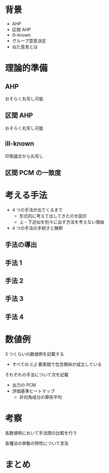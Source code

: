 # 背景

- AHP
- 区間 AHP
- ill-known
- グループ意思決定
- 似た意見とは

# 理論的準備

## AHP

おそらく丸写し可能

## 区間 AHP

おそらく丸写し可能

## ill-known

印南論文から丸写し

## 区間 PCM の一致度

# 考える手法

- 4 つの手法が出てくるまで
    - 形式的に考えて出してきたのを図示
    - 上・下近似を別々に出す方法を考えない理由
- 4 つの手法の手続きと解釈

## 手法の導出

## 手法 1

## 手法 2

## 手法 3

## 手法 4

# 数値例

3 つくらいの数値例を記載する

- すべての $(i, j)$ 要素間で包含関係が成立している

それぞれの手法について次を記載

- 出力の PCM
- 評価基準ヒートマップ
    - 非対角成分の算術平均

# 考察

各数値例において手法間の比較を行う

各種法の挙動の特性について言及

# まとめ

